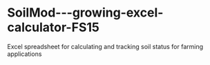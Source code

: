 # SoilMod---growing-excel-calculator-FS15
Excel spreadsheet for calculating and tracking soil status for farming applications
